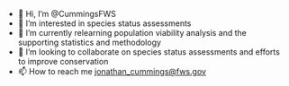 - 👋 Hi, I’m @CummingsFWS
- 👀 I’m interested in species status assessments
- 🌱 I’m currently relearning population viability analysis and the supporting statistics and methodology
- 💞️ I’m looking to collaborate on species status assessments and efforts to improve conservation
- 📫 How to reach me jonathan_cummings@fws.gov

<!---
CummingsFWS/CummingsFWS is a ✨ special ✨ repository because its `README.md` (this file) appears on your GitHub profile.
You can click the Preview link to take a look at your changes.
--->
